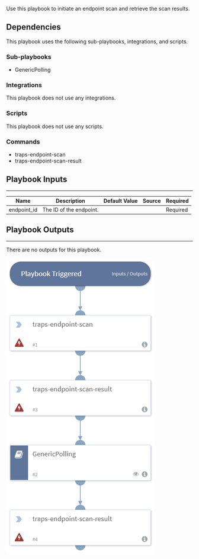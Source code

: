 Use this playbook to initiate an endpoint scan and retrieve the scan results.

## Dependencies
This playbook uses the following sub-playbooks, integrations, and scripts.

### Sub-playbooks
* GenericPolling

### Integrations
This playbook does not use any integrations.

### Scripts
This playbook does not use any scripts.

### Commands
* traps-endpoint-scan
* traps-endpoint-scan-result

## Playbook Inputs
---

| **Name** | **Description** | **Default Value** | **Source** | **Required** |
| --- | --- | --- | --- | --- |
| endpoint_id | The ID of the endpoint. |  |  | Required |

## Playbook Outputs
---
There are no outputs for this playbook.

![Traps_Scan_Endpoint](https://github.com/ElazarK/content-docs/blob/master/images/playbooks/Traps_Scan_Endpoint.png)
